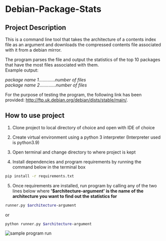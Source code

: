 # Debian-Package-Stats

## Project Description

This is a command line tool that takes the architecture of a contents index file as an argument and downloads the 
compressed contents file associated with it from a debian mirror.

The program parses the file and output the statistics of the top 10 packages that have the most files associated with them.  
Example output:

*package name 1*.............*number of files*  
*package name 2*.............*number of files*

For the purpose of testing the program, the following link has been provided: http://ftp.uk.debian.org/debian/dists/stable/main/.

## How to use project

1. Clone project to local directory of choice and open with IDE of choice


2. Create virtual environment using a python 3 interpreter (Interpreter used is python3.9)


3. Open terminal and change directory to where project is kept


4. Install dependencies and program requirements by running the command below in the terminal box
```bash
pip install -r requirements.txt
```

5. Once requirements are installed, run program by calling any of the two lines below where
**'$architecture-argument' is the name of the architecture you want to find out the statistics for**
```bash
runner.py $architecture-argument
```
or
```bash
python runner.py $architecture-argument
```
![sample program run](https://drive.google.com/file/d/11AqFQhFA-PVgqXZvh_p2O715ne2_cgcp/view?usp=sharing)